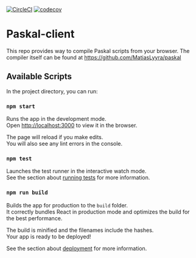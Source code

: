 [![CircleCI](https://circleci.com/gh/MatiasLyyra/paskal-client.svg?style=svg)](https://circleci.com/gh/MatiasLyyra/paskal-client)
[![codecov](https://codecov.io/gh/MatiasLyyra/paskal-client/branch/master/graph/badge.svg)](https://codecov.io/gh/MatiasLyyra/paskal-client)

# Paskal-client

This repo provides way to compile Paskal scripts from your browser. The compiler itself can be found at https://github.com/MatiasLyyra/paskal

## Available Scripts

In the project directory, you can run:

### `npm start`

Runs the app in the development mode.<br>
Open [http://localhost:3000](http://localhost:3000) to view it in the browser.

The page will reload if you make edits.<br>
You will also see any lint errors in the console.

### `npm test`

Launches the test runner in the interactive watch mode.<br>
See the section about [running tests](https://facebook.github.io/create-react-app/docs/running-tests) for more information.

### `npm run build`

Builds the app for production to the `build` folder.<br>
It correctly bundles React in production mode and optimizes the build for the best performance.

The build is minified and the filenames include the hashes.<br>
Your app is ready to be deployed!

See the section about [deployment](https://facebook.github.io/create-react-app/docs/deployment) for more information.

